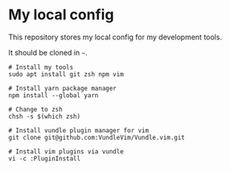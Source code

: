 # My local config

This repository stores my local config for my development tools.

It should be cloned in `~`.

```
# Install my tools
sudo apt install git zsh npm vim

# Install yarn package manager
npm install --global yarn

# Change to zsh
chsh -s $(which zsh)

# Install vundle plugin manager for vim
git clone git@github.com:VundleVim/Vundle.vim.git

# Install vim plugins via vundle
vi -c :PluginInstall
```
